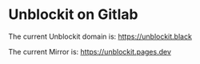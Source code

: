 # Unblockit on Gitlab

The current Unblockit domain is: https://unblockit.black

The current Mirror is: https://unblockit.pages.dev
